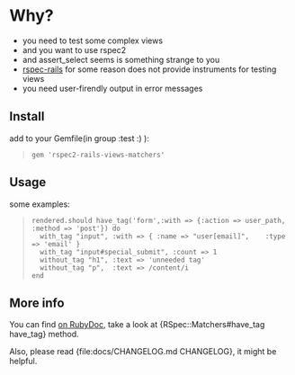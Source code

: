 Why?
===

* you need to test some complex views
* and you want to use rspec2
* and assert\_select seems is something strange to you
* [rspec-rails](http://github.com/rspec/rspec-rails) for some reason does not provide instruments for testing views
* you need user-firendly output in error messages

Install
-------

add to your Gemfile(in group :test :) ):

>     gem 'rspec2-rails-views-matchers'

Usage
-----

some examples:

>     rendered.should have_tag('form',:with => {:action => user_path, :method => 'post'}) do
>       with_tag "input", :with => { :name => "user[email]",    :type => 'email' }
>       with_tag "input#special_submit", :count => 1
>       without_tag "h1", :text => 'unneeded tag'
>       without_tag "p",  :text => /content/i
>     end

More info
---------

You can find [on RubyDoc](http://rubydoc.info/github/kucaahbe/rspec2-rails-views-matchers/master/RSpec/Matchers), take a look at {RSpec::Matchers#have\_tag have\_tag} method.

Also, please read {file:docs/CHANGELOG.md CHANGELOG}, it might be helpful.
